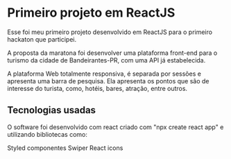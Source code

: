 # Primeiro projeto em ReactJS

Esse foi meu primeiro projeto desenvolvido em ReactJS para o primeiro hackaton que participei.

A proposta da maratona foi desenvolver uma plataforma front-end para o turismo da cidade de Bandeirantes-PR, com uma API já estabelecida.

A plataforma Web totalmente responsiva, é separada por sessões e apresenta uma barra de pesquisa.
Ela apresenta os pontos que são de interesse do turista, como, hotéis, bares, atração, entre outros. 

## Tecnologias usadas 

O software foi desenvolvido com react criado com "npx create react app" e utilizando bibliotecas como: 

Styled componentes 
Swiper 
React icons 
